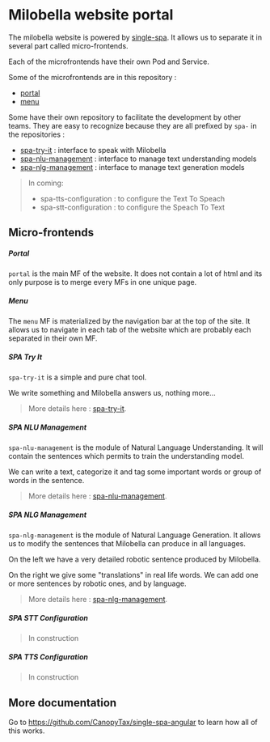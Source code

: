 # Milobella website portal
The milobella website is powered by [single-spa](https://single-spa.js.org). It allows us to separate it in 
several part called micro-frontends.

Each of the microfrontends have their own Pod and Service.

Some of the microfrontends are in this repository :
- [portal](#portal)
- [menu](#menu)

Some have their own repository to facilitate the development by other teams. They are easy to recognize because they
are all prefixed by `spa-` in the repositories :
- [spa-try-it](#spa-try-it) : interface to speak with Milobella
- [spa-nlu-management](#spa-nlu-management) : interface to manage text understanding models
- [spa-nlg-management](#spa-nlg-management) : interface to manage text generation models

>
> In coming:
> - spa-tts-configuration : to configure the Text To Speach
> - spa-stt-configuration : to configure the Speach To Text
>

## Micro-frontends
##### Portal
``portal`` is the main MF of the website. It does not contain a lot of html and its only purpose is to merge
every MFs in one unique page.

##### Menu
The `menu` MF is materialized by the navigation bar at the top of the site. It allows us to navigate in
each tab of the website which are probably each separated in their own MF.

##### SPA Try It
``spa-try-it`` is a simple and pure chat tool.

We write something and Milobella answers us, nothing more...

> More details here : [spa-try-it](https://milobella.com/gitlab/milobella/website/spa-try-it.git).

##### SPA NLU Management
``spa-nlu-management`` is the module of Natural Language Understanding.
It will contain the sentences which permits to train the understanding model.

We can write a text, categorize it and tag some important words or group of words in the sentence.

> More details here : [spa-nlu-management](https://milobella.com/gitlab/milobella/website/spa-nlu-management.git).

##### SPA NLG Management
``spa-nlg-management`` is the module of Natural Language Generation.
It allows us to modify the sentences that Milobella can produce in all languages.

On the left we have a very detailed robotic sentence produced by Milobella.

On the right we give some "translations" in real life words. We can add one or more sentences by robotic ones, and by
language.

> More details here : [spa-nlg-management](https://milobella.com/gitlab/milobella/website/spa-nlg-management.git).

##### SPA STT Configuration
> In construction

##### SPA TTS Configuration
> In construction

## More documentation
Go to https://github.com/CanopyTax/single-spa-angular to learn how all of this works.
